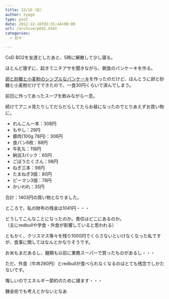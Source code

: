 ```yaml
---
title: 12/16（日）
author: tyage
type: post
date: 2012-12-16T03:35:44+00:00
url: /archive/p642.html
categories:
  - 日々

---
```

<p>CoD BO2を友達としたあと、5時に解散して少し寝る。</p>
<p>ほとんど寝ずに、起きてニチアサを聞きながら、朝食のパンケーキを作る。</p>
<p><a href="http://cookpad.com/recipe/2054596">卵と砂糖と小麦粉のシンプルなパンケーキ</a>を作ったのだけど、ほんとうに卵と砂糖と小麦粉だけでできたので、一食30円くらいで済んでしまう。</p>
<p>前日に作ってあったスープを飲みながら一息。</p>
<p>続けてアニメ見たりしてだらだらしてたらお昼になったのでとりあえずお買い物に。</p>
<ul>
<li>れんこん一本：308円</li>
<li>もやし：29円</li>
<li>豚肉(100g 78円)：306円</li>
<li>食パン6枚：88円</li>
<li>牛乳1L：118円</li>
<li>納豆3パック：65円</li>
<li>ごぼうたくさん：98円</li>
<li>ねぎ三本：98円</li>
<li>たまねぎ3個：80円</li>
<li>ピーマン3個：78円</li>
<li>かいわれ：35円</li>
</ul>
<p>合計：1403円の買い物となりました。</p>
<p>ところで、私の財布の残金は1041円・・・</p>
<p>どうしてこんなことになったのか。責任はどこにあるのか。<br />
（主にredbullや学食・外食が影響していると思われる）</p>
<p>ともかく、クリスマス等々を残り1000円でくらさないといけなくなった私ですが、食事に関してはなんとかなりそうです。</p>
<p>お米もまだあるし、麺類も以前に業務スーパーで買ったものがあるし・・・</p>
<p>ただ、外食（牛丼280円）とredbullが食べられなくなるのはとても残念でしかたないです。</p>
<p>悔しいのでエネルギー節約のために寝ます・・・</p>
<p>錬金術でも考えとかないとなあ</p>
